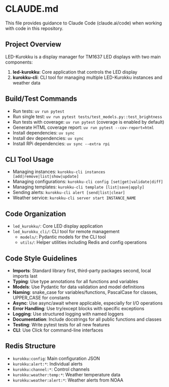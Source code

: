 # CLAUDE.md

This file provides guidance to Claude Code (claude.ai/code) when working with code in this repository.

## Project Overview
LED-Kurokku is a display manager for TM1637 LED displays with two main components:
1. **led-kurokku**: Core application that controls the LED display
2. **kurokku-cli**: CLI tool for managing multiple LED-Kurokku instances and weather data

## Build/Test Commands
- Run tests: `uv run pytest`
- Run single test: `uv run pytest tests/test_models.py::test_brightness`
- Run tests with coverage: `uv run pytest` (coverage is enabled by default)
- Generate HTML coverage report: `uv run pytest --cov-report=html`
- Install dependencies: `uv sync`
- Install dev dependencies: `uv sync`
- Install RPi dependencies: `uv sync --extra rpi`

## CLI Tool Usage
- Managing instances: `kurokku-cli instances [add|remove|list|show|update]`
- Managing configurations: `kurokku-cli config [set|get|validate|diff]`
- Managing templates: `kurokku-cli template [list|save|apply]`
- Sending alerts: `kurokku-cli alert [send|list|clear]`
- Weather service: `kurokku-cli server start INSTANCE_NAME`

## Code Organization
- `led_kurokku/`: Core LED display application
- `led_kurokku_cli/`: CLI tool for remote management
  - `models/`: Pydantic models for the CLI tool
  - `utils/`: Helper utilities including Redis and config operations

## Code Style Guidelines
- **Imports**: Standard library first, third-party packages second, local imports last
- **Typing**: Use type annotations for all functions and variables
- **Models**: Use Pydantic for data validation and model definitions
- **Naming**: snake_case for variables/functions, PascalCase for classes, UPPER_CASE for constants
- **Async**: Use async/await where applicable, especially for I/O operations
- **Error Handling**: Use try/except blocks with specific exceptions
- **Logging**: Use structured logging with named loggers
- **Documentation**: Include docstrings for all public functions and classes
- **Testing**: Write pytest tests for all new features
- **CLI**: Use Click for command-line interfaces

## Redis Structure
- `kurokku:config`: Main configuration JSON
- `kurokku:alert:*`: Individual alerts
- `kurokku:channel:*`: Control channels
- `kurokku:weather:temp:*`: Weather temperature data
- `kurokku:weather:alert:*`: Weather alerts from NOAA
